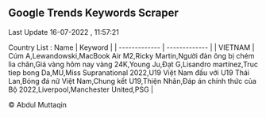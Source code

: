 

## Google Trends Keywords Scraper 
 
Last Update 16-07-2022 , 11:57:21

Country List :
 Name  | Keyword |
| ------------- | ------------- |
| VIETNAM | Cúm A,Lewandowski,MacBook Air M2,Ricky Martin,Người đàn ông bị chém lìa chân,Giá vàng hôm nay vàng 24K,Young Ju,Đạt G,Lisandro martínez,Truc tiep bong Da,MU,Miss Supranational 2022,U19 Việt Nam đấu với U19 Thái Lan,Bóng đá nữ Việt Nam,Chung kết U19,Thiện Nhân,Đáp án chính thức của Bộ 2022,Liverpool,Manchester United,PSG |



© Abdul Muttaqin 
